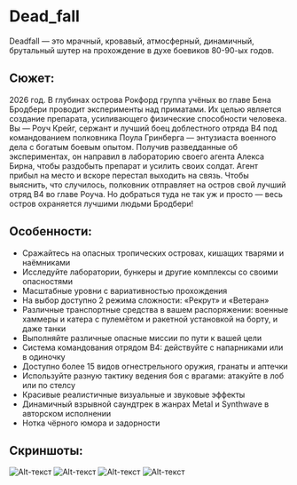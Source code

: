# Dead_fall
Deadfall — это мрачный, кровавый, атмосферный, динамичный, брутальный шутер на прохождение в духе боевиков 80-90-ых годов.

## Сюжет: ##
2026 год. В глубинах острова Рокфорд группа учёных во главе Бена Бродбери проводит эксперименты над приматами. Их целью является создание препарата, усиливающего физические способности человека. Вы — Роуч Крейг, сержант и лучший боец доблестного отряда B4 под командованием полковника Поула Гринберга — энтузиаста военного дела с богатым боевым опытом. Получив разведданные об экспериментах, он направил в лабораторию своего агента Алекса Бирна, чтобы раздобыть препарат и усилить своих солдат. Агент прибыл на место и вскоре перестал выходить на связь. Чтобы выяснить, что случилось, полковник отправляет на остров свой лучший отряд B4 во главе Роуча. Но добраться туда не так уж и просто — весь остров охраняется лучшими людьми Бродбери!

## Особенности: ##
*  Сражайтесь на опасных тропических островах, кишащих тварями и наёмниками
*   Исследуйте лаборатории, бункеры и другие комплексы со своими опасностями
*   Масштабные уровни с вариативностью прохождения
*   На выбор доступно 2 режима сложности: «Рекрут» и «Ветеран»
*   Различные транспортные средства в вашем распоряжении: военные хаммеры и катера с пулемётом и ракетной установкой на борту, и даже танки
*   Выполняйте различные опасные миссии по пути к вашей цели
*   Система командования отрядом B4: действуйте с напарниками или в одиночку
*   Доступно более 15 видов огнестрельного оружия, гранаты и аптечки
*   Используйте разную тактику ведения боя с врагами: атакуйте в лоб или по стелсу
*   Красивые реалистичные визуальные и звуковые эффекты
*   Динамичный взрывной саундтрек в жанрах Metal и Synthwave в авторском исполнении
*   Нотка чёрного юмора и задорности

## Скриншоты: ##

![Alt-текст](https://cdn.akamai.steamstatic.com/steam/apps/2566110/ss_70d7826994c8d9abe5a63740513ed65f2e1fce7e.600x338.jpg "Screen1")
![Alt-текст](https://cdn.akamai.steamstatic.com/steam/apps/2566110/ss_18219171f4955b252c2acf8d19f87f4c9e6e7db9.600x338.jpg "Screen2")
![Alt-текст](https://cdn.akamai.steamstatic.com/steam/apps/2566110/ss_48389d65757d41c3276376b7af0eea708892780c.600x338.jpg "Screen3")
![Alt-текст](https://cdn.akamai.steamstatic.com/steam/apps/2566110/ss_a37a43f005eab2cb985958f6f08910d6951084ea.600x338.jpg "Screen4")
